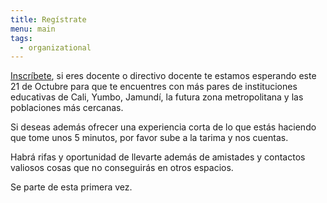 ```yaml
---
title: Regístrate
menu: main
tags:
  - organizational
---
```


[Inscríbete](https://edupytickets.slec.net/), si eres docente o 
directivo docente te estamos esperando este 21 de Octubre para que
te encuentres con más pares de instituciones educativas de Cali, Yumbo, 
Jamundí, la futura zona metropolitana y las poblaciones más cercanas.

Si deseas además ofrecer una experiencia corta de lo que estás haciendo
que tome unos 5 minutos, por favor sube a la tarima y nos cuentas.

Habrá rifas y oportunidad de llevarte además de amistades y contactos
valiosos cosas que no conseguirás en otros espacios.

Se parte de esta primera vez.

